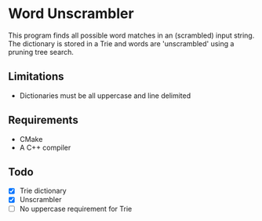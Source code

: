# Word Unscrambler
This program finds all possible word matches in an (scrambled) input string.
The dictionary is stored in a Trie and words are 'unscrambled' using a pruning tree search.

## Limitations
- Dictionaries must be all uppercase and line delimited

## Requirements
- CMake
- A C++ compiler

## Todo
- [x] Trie dictionary
- [x] Unscrambler
- [ ] No uppercase requirement for Trie